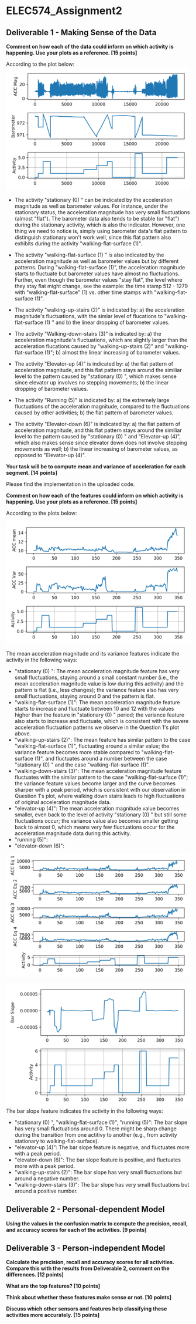 # ELEC574_Assignment2

## Deliverable 1 - Making Sense of the Data

**Comment on how each of the data could inform on which activity is happening. Use your plots as a reference. [15 points]**

According to the plot below:
![](1.png)

- The activity "stationary (0) " can be indicated by the acceleration magnitude as well as barometer values. For instance, under the stationary status, the acceleration magnitude has very small fluctuations (almost "flat"). The barometer data also tends to be stable (or "flat") during the stationary activity, which is also the indicator. However, one thing we need to notice is, simply using barometer data's flat pattern to distinguish stationary won't work well, since this flat pattern also exhibits during the activity "walking-flat-surface (1)".

- The activity "walking-flat-surface (1) " is also indicated by the acceleration magnitude as well as barometer values but by different patterns. During "walking-flat-surface (1)", the acceleration magnitude starts to fluctuate but barometer values have almost no fluctuations. Further, even though the barometer values "stay flat", the level where they stay flat might change, see the example: the time stamp 512 - 1279 with "walking-flat-surface" (1) vs. other time stamps with "walking-flat-surface (1)".

- The activity "walking-up-stairs (2)" is indicated by: a) the acceleration magnitude's fluctuations, with the simlar level of flucations to "walking-flat-surface (1) " and b) the linear dropping of barometer values.

- The activity "Walking-down-stairs (3)" is indicated by: a) the acceleration magnitude's fluctuations, which are slightly larger than the acceleration flucations caused by "walking-up-stairs (2)" and "walking-flat-surface (1)"; b) almost the linear increasing of barometer values.

- The activity "Elevator-up (4)" is indicated by: a) the flat pattern of acceleration magnitude, and this flat pattern stays around the similiar level to the pattern caused by "stationary (0) ", which makes sense since elevator up involves no stepping movements; b) the linear dropping of barometer values.

- The activity "Running (5)" is indicated by: a) the extremely large fluctuations of the acceleration magnitude, compared to the fluctuations caused by other activities; b) the flat pattern of barometer values.

- The activity "Elevator-down (6)" is indicated by: a) the flat pattern of acceleration magnitude, and this flat pattern stays around the similiar level to the pattern caused by "stationary (0) " and "Elevator-up (4)", which also makes sense since elevator down does not involve stepping movements as well; b) the linear increasing of barometer values, as opposed to "Elevator-up (4)".


**Your task will be to compute mean and variance of acceleration for each segment. [14 points]**

Please find the implementation in the uploaded code.

**Comment on how each of the features could inform on which activity is happening. Use your plots as a reference. [15 points]**

According to the plots below:

![](2.png)

The mean acceleration magnitude and its variance features indicate the activity in the following ways: 
- "stationary (0) ": The mean acceleration magnitude feature has very small fluctuations, staying around a small constant number (i.e., the mean acceleration magnitude value is low during this activity) and the pattern is flat (i.e., less changes); the variance feature also has very small fluctuations, staying around 0 and the pattern is flat.
- "walking-flat-surface (1)": The mean acceleration magnitude feature starts to increase and fluctuate between 10 and 12 with the values higher than the feature in "stationary (0) " period; the variance feature also starts to increase and fluctuate, which is consistent with the severe acceleration fluctuation patterns we observe in the Question 1's plot above.
- "walking-up-stairs (2)": The mean feature has similar pattern to the case "walking-flat-surface (1)", fluctuating around a similar value; the variance feature becomes more stable compared to "walking-flat-surface (1)", and fluctuates around a number between the case "stationary (0) " and the case "walking-flat-surface (1)".
- "walking-down-stairs (3)": The mean acceleration magnitude feature fluctuates with the similar pattern to the case "walking-flat-surface (1)"; the variance feature values become larger and the curve becomes sharper with a peak period, which is consistent with our observation in Question 1's plot, where walking down stairs leads to high fluctuations of original acceleration magnitude data.
- "elevator-up (4)": The mean acceleration magnitude value becomes smaller, even back to the level of activity "stationary (0) " but still some fluctuations occur; the variance value also becomes smaller getting back to almost 0, which means very few fluctuations occur for the acceleration magnitude data during this activity.
- "running (5)": 
- "elevator-down (6)": 



![](3.png)

![](4.png)
The bar slope feature indicates the activity in the following ways: 
- "stationary (0) ", "walking-flat-surface (1)", "running (5)": The bar slope has very small fluctuations around 0. There might be sharp change during the transition from one actitivy to another (e.g., from activity stationary to walking-flat-surface).
- "elevator-up (4)": The bar slope feature is negative, and fluctuates more with a peak period.
- "elevator-down (6)": The bar slope feature is positive, and fluctuates more with a peak period.
- "walking-up-stairs (2)": The bar slope has very small fluctuations but around a negative number.
- "walking-down-stairs (3)": The bar slope has very small fluctuations but around a positive number.

## Deliverable 2 - Personal-dependent Model

**Using the values in the confusion matrix to compute the precision, recall, and accuracy scores for each of the activities. [9 points]**

## Deliverable 3 - Person-independent Model

**Calculate the precision, recall and accuracy scores for all activities. Compare this with the results from Deliverable 2, comment on the differences. [12 points]**

**What are the top features? [10 points]**

**Think about whether these features make sense or not. [10 points]**

**Discuss which other sensors and features help classifying these activities more accurately. [15 points]**
